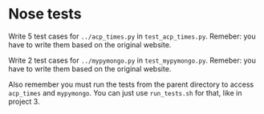 # Nose tests #

Write 5 test cases for `../acp_times.py` in `test_acp_times.py`. Remeber: you have to write them based on the original website.

Write 2 test cases for `../mypymongo.py` in `test_mypymongo.py`. Remeber: you have to write them based on the original website.

Also remember you must run the tests from the parent directory to access `acp_times` and `mypymongo`. You can just use `run_tests.sh` for that, like in project 3.